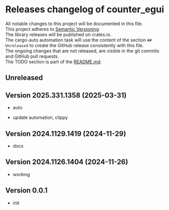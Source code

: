 # Releases changelog of counter_egui

All notable changes to this project will be documented in this file.  
This project adheres to [Semantic Versioning](https://semver.org/spec/v2.0.0.html).  
The library releases will be published on crates.io.  
The cargo-auto automation task will use the content of the section `## Unreleased` to create
the GitHub release consistently with this file.  
The ongoing changes that are not released, are visible in the git commits and GitHub pull requests.  
The TODO section is part of the [README.md](https://github.com/bestia-dev/counter_egui).  

## Unreleased

## Version 2025.331.1358 (2025-03-31)

- auto

- update automation, clippy

## Version 2024.1129.1419 (2024-11-29)

- docs

## Version 2024.1126.1404 (2024-11-26)

- working

## Version 0.0.1

- init

